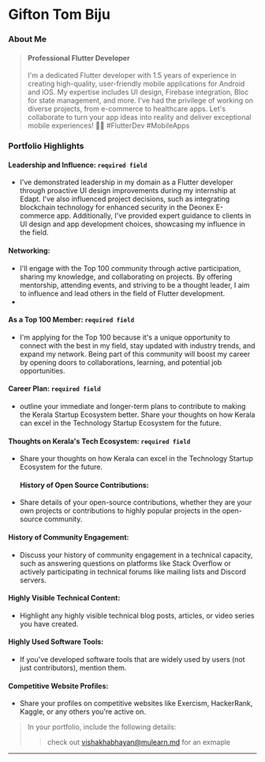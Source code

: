 # Gifton Tom Biju 

### About Me

> #### Professional Flutter Developer 
> I'm a dedicated Flutter developer with 1.5 years of experience in creating high-quality, user-friendly mobile applications for Android and iOS. My expertise includes UI design, Firebase integration, Bloc for state management, and more. I've had the privilege of working on diverse projects, from e-commerce to healthcare apps. Let's collaborate to turn your app ideas into reality and deliver exceptional mobile experiences! 📱💼 #FlutterDev #MobileApps


### Portfolio Highlights


#### Leadership and Influence: `required field` 

- I've demonstrated leadership in my domain as a Flutter developer through proactive UI design improvements during my internship at Edapt. I've also influenced project decisions, such as integrating blockchain technology for enhanced security in the Deonex E-commerce app. Additionally, I've provided expert guidance to clients in UI design and app development choices, showcasing my influence in the field.

#### Networking: 
- I'll engage with the Top 100 community through active participation, sharing my knowledge, and collaborating on projects. By offering mentorship, attending events, and striving to be a thought leader, I aim to influence and lead others in the field of Flutter development.
- 
#### As a Top 100 Member: `required field` 

- I'm applying for the Top 100 because it's a unique opportunity to connect with the best in my field, stay updated with industry trends, and expand my network. Being part of this community will boost my career by opening doors to collaborations, learning, and potential job opportunities.

#### Career Plan: `required field` 

- outline your immediate and longer-term plans to contribute to making the Kerala Startup Ecosystem better. Share your thoughts on how Kerala can excel in the Technology Startup Ecosystem for the future.

#### Thoughts on Kerala's Tech Ecosystem: `required field` 

- Share your thoughts on how Kerala can excel in the Technology Startup Ecosystem for the future.

  #### History of Open Source Contributions:

- Share details of your open-source contributions, whether they are your own projects or contributions to highly popular projects in the open-source community.

#### History of Community Engagement:

-  Discuss your history of community engagement in a technical capacity, such as answering questions on platforms like Stack Overflow or actively participating in technical forums like mailing lists and Discord servers.

#### Highly Visible Technical Content:

- Highlight any highly visible technical blog posts, articles, or video series you have created.

#### Highly Used Software Tools:

- If you've developed software tools that are widely used by users (not just contributors), mention them.

#### Competitive Website Profiles:

- Share your profiles on competitive websites like Exercism, HackerRank, Kaggle, or any others you're active on.


> In your portfolio, include the following details:
>> check out [vishakhabhayan@mulearn.md](./profile/vishakhabhayan@mulearn.md) for an exmaple

---
